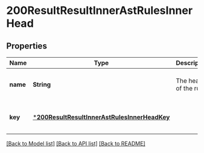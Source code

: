 # 200ResultResultInnerAstRulesInnerHead


## Properties
Name | Type | Description | Notes
------------ | ------------- | ------------- | -------------
**name** | **String** | The head of the rule | [optional] [default to nothing]
**key** | [***200ResultResultInnerAstRulesInnerHeadKey**](200ResultResultInnerAstRulesInnerHeadKey.md) |  | [optional] [default to nothing]


[[Back to Model list]](../README.md#models) [[Back to API list]](../README.md#api-endpoints) [[Back to README]](../README.md)


